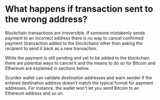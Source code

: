 # What happens if transaction sent to the wrong address?

Blockchain transactions are irreversible. If someone mistakenly sends payment to an incorrect address there is no way to cancel confirmed payment (transaction added to the blockchain) other than asking the recipient to send it back as a new transaction.

While the payment is still pending and yet to be added to the blockchain there are potential ways to cancel it and the means to do so for Bitcoin and Ethereum are explained in sections below.

Scurdex wallet can validate destination addresses and warn sender if the entered destination address doesn't match the typical format for payment addresses. For instance, the wallet won't let you send Bitcoin to an Ethereum address and so on.


